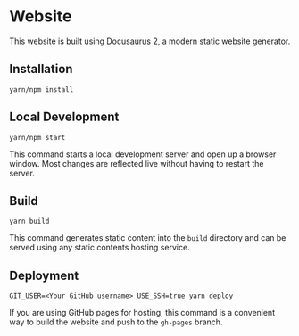 # Website

This website is built using [Docusaurus 2](https://v2.docusaurus.io/), a modern static website generator.

## Installation

```console
yarn/npm install
```

## Local Development

```console
yarn/npm start
```

This command starts a local development server and open up a browser window. Most changes are reflected live without having to restart the server.

## Build

```console
yarn build
```

This command generates static content into the `build` directory and can be served using any static contents hosting service.

## Deployment

```console
GIT_USER=<Your GitHub username> USE_SSH=true yarn deploy
```

If you are using GitHub pages for hosting, this command is a convenient way to build the website and push to the `gh-pages` branch.
